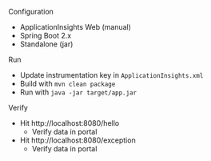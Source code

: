 Configuration

* ApplicationInsights Web (manual)
* Spring Boot 2.x
* Standalone (jar)

Run

* Update instrumentation key in `ApplicationInsights.xml`
* Build with `mvn clean package`
* Run with `java -jar target/app.jar`

Verify

* Hit http://localhost:8080/hello
  * Verify data in portal
* Hit http://localhost:8080/exception
  * Verify data in portal
